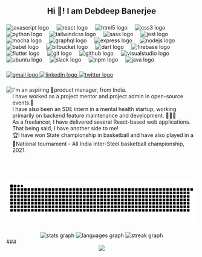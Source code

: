 <h2 align="center">Hi 👋! I am Debdeep Banerjee</h2>

###

<div align="left">
  <img src="https://cdn.jsdelivr.net/gh/devicons/devicon/icons/javascript/javascript-original.svg" height="30" alt="javascript logo"  />
  <img width="12" />
  <img src="https://cdn.jsdelivr.net/gh/devicons/devicon/icons/react/react-original.svg" height="30" alt="react logo"  />
  <img width="12" />
  <img src="https://cdn.jsdelivr.net/gh/devicons/devicon/icons/html5/html5-original.svg" height="30" alt="html5 logo"  />
  <img width="12" />
  <img src="https://cdn.jsdelivr.net/gh/devicons/devicon/icons/css3/css3-original.svg" height="30" alt="css3 logo"  />
  <img width="12" />
  <img src="https://cdn.jsdelivr.net/gh/devicons/devicon/icons/python/python-original.svg" height="30" alt="python logo"  />
  <img width="12" />
  <img src="https://cdn.simpleicons.org/tailwindcss/06B6D4" height="30" alt="tailwindcss logo"  />
  <img width="12" />
  <img src="https://cdn.simpleicons.org/sass/CC6699" height="30" alt="sass logo"  />
  <img width="12" />
  <img src="https://cdn.jsdelivr.net/gh/devicons/devicon/icons/jest/jest-plain.svg" height="30" alt="jest logo"  />
  <img width="12" />
  <img src="https://cdn.simpleicons.org/mocha/8D6748" height="30" alt="mocha logo"  />
  <img width="12" />
  <img src="https://skillicons.dev/icons?i=graphql" height="30" alt="graphql logo"  />
  <img width="12" />
  <img src="https://img.shields.io/badge/Express-000000?logo=express&logoColor=white&style=for-the-badge" height="30" alt="express logo"  />
  <img width="12" />
  <img src="https://cdn.simpleicons.org/nodedotjs/339933" height="30" alt="nodejs logo"  />
  <img width="12" />
  <img src="https://cdn.simpleicons.org/babel/F9DC3E" height="30" alt="babel logo"  />
  <img width="12" />
  <img src="https://cdn.jsdelivr.net/gh/devicons/devicon/icons/bitbucket/bitbucket-original.svg" height="30" alt="bitbucket logo"  />
  <img width="12" />
  <img src="https://cdn.jsdelivr.net/gh/devicons/devicon/icons/dart/dart-original.svg" height="30" alt="dart logo"  />
  <img width="12" />
  <img src="https://cdn.jsdelivr.net/gh/devicons/devicon/icons/firebase/firebase-plain.svg" height="30" alt="firebase logo"  />
  <img width="12" />
  <img src="https://cdn.jsdelivr.net/gh/devicons/devicon/icons/flutter/flutter-original.svg" height="30" alt="flutter logo"  />
  <img width="12" />
  <img src="https://cdn.jsdelivr.net/gh/devicons/devicon/icons/git/git-original.svg" height="30" alt="git logo"  />
  <img width="12" />
  <img src="https://skillicons.dev/icons?i=github" height="30" alt="github logo"  />
  <img width="12" />
  <img src="https://cdn.jsdelivr.net/gh/devicons/devicon/icons/visualstudio/visualstudio-plain.svg" height="30" alt="visualstudio logo"  />
  <img width="12" />
  <img src="https://cdn.jsdelivr.net/gh/devicons/devicon/icons/ubuntu/ubuntu-plain.svg" height="30" alt="ubuntu logo"  />
  <img width="12" />
  <img src="https://cdn.jsdelivr.net/gh/devicons/devicon/icons/slack/slack-original.svg" height="30" alt="slack logo"  />
  <img width="12" />
  <img src="https://cdn.jsdelivr.net/gh/devicons/devicon/icons/npm/npm-original-wordmark.svg" height="30" alt="npm logo"  />
  <img width="12" />
  <img src="https://cdn.jsdelivr.net/gh/devicons/devicon/icons/java/java-original.svg" height="30" alt="java logo"  />
</div>

###

<div align="left">
</div>

###

<div align="left">
  <a href="deb.baner.1@gmail.com" target="_blank">
    <img src="https://img.shields.io/static/v1?message=Gmail&logo=gmail&label=Debdeep&color=deep%20green&logoColor=green&labelColor=black&style=for-the-badge" height="45" alt="gmail logo"  />
  </a>
  <a href="https://www.linkedin.com/in/debdeep-banerjee-04b39b220/" target="_blank">
    <img src="https://img.shields.io/static/v1?message=LinkedIn&logo=linkedin&label=Debdeep&color=0077B5&logoColor=white&labelColor=&style=for-the-badge" height="45" alt="linkedin logo"  />
  </a>
  <a href="https://twitter.com/Debdeepstwt" target="_blank">
    <img src="https://img.shields.io/static/v1?message=Twitter&logo=twitter&label=Debdeepstwt&color=1DA1F2&logoColor=&labelColor=white&style=for-the-badge" height="45" alt="twitter logo"  />
  </a>
</div>

###

<img align="left" height="250" src="https://c.tenor.com/FX0J3ckDyx8AAAAC/tenor.gif"  />

###

<p align="left">I'm an aspiring 🚀product manager, from India.<br>I have worked as a project mentor and project admin in open-source events.🎯<br>I have also been an SDE intern in a mental health startup, working primarily on backend feature maintenance and development. 👨🏻‍💻<br>As a freelancer, I have delivered several React-based web applications.<br>That being said, I have another side to me!  <br>🏆I have won State championship in basketball and have also played in a <br>🏀National tournament - All India Inter-Steel basketball championship, 2021.</p>

###

<br clear="both">

<img src="https://raw.githubusercontent.com/Debdeep1/Debdeep1/output/snake.svg" alt="Snake animation" />

###

<div align="center">
  <img src="https://github-readme-stats.vercel.app/api?username=Debdeep1&hide_title=false&hide_rank=true&show_icons=true&include_all_commits=true&count_private=true&disable_animations=false&theme=ayu-mirage&locale=en&hide_border=true&order=1" height="150" alt="stats graph"  />
  <img src="https://github-readme-stats.vercel.app/api/top-langs?username=Debdeep1&locale=en&hide_title=false&layout=compact&card_width=320&langs_count=5&theme=slateorange&hide_border=false&order=2" height="150" alt="languages graph"  />
  <img src="https://streak-stats.demolab.com?user=Debdeep1&locale=en&mode=daily&theme=calm&hide_border=false&border_radius=5&order=3" height="150" alt="streak graph"  />
</div>
###

<div align="center">
  <img src="https://profile-counter.glitch.me/Debdeep1/count.svg?"  />
</div>

###
